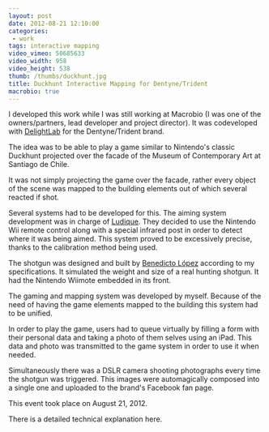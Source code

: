 ```yaml
---
layout: post
date: 2012-08-21 12:10:00
categories:
 - work
tags: interactive mapping
video_vimeo: 50685633
video_width: 958
video_height: 538
thumb: /thumbs/duckhunt.jpg
title: Duckhunt Interactive Mapping for Dentyne/Trident
macrobio: true
---
```


I developed this work while I was still working at Macrobio (I was one of the owners/partners, lead developer and project director). It was codeveloped with [DelightLab](http://delightlab.com/ "Delight Lab") for the  Dentyne/Trident brand.

The idea was to be able to play a game similar to Nintendo's classic Duckhunt projected over the facade of the Museum of Contemporary Art at Santiago de Chile.

It was not simply projecting the game over the facade, rather every object of the scene was mapped to the building elements out of which several reacted if shot.

Several systems had to be developed for this. The aiming system development was in charge of [Ludique](http://www.ludique.cl "Ludique"). They decided to use the Nintendo Wii remote control along with a special infrared post in order to detect where it was being aimed. This system proved to be excessively precise, thanks to the calibration method being used.

The shotgun was designed and built by [Benedicto López](http://www.benedictolopez.com/ "Benedicto Lopez") according to my specifications. It simulated the weight and size of a real hunting shotgun. It had the Nintendo Wiimote embedded in its front.

The gaming and mapping system was developed by myself. Because of the need of having the game elements mapped to the building this system had to be unified.

In order to play the game, users had to queue virtually by filling a form with their personal data and taking a photo of them selves using an iPad. This data and photo was transmitted to the game system in order to use it when needed.

Simultaneously there was a DSLR camera shooting photographs every time the shotgun was triggered. This images were automagically composed into a single one and uploaded to the brand's Facebook fan page.

This event took place on August 21, 2012.

There is a detailed technical explanation here.
 